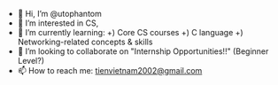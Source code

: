 - 👋 Hi, I’m @utophantom
- 👀 I’m interested in CS, 
- 🌱 I’m currently learning:
        +) Core CS courses
        +) C language
        +) Networking-related concepts & skills
- 💞️ I’m looking to collaborate on "Internship Opportunities!!" (Beginner Level?)
- 📫 How to reach me: tienvietnam2002@gmail.com

<!---
utophantom/utophantom is a ✨ special ✨ repository because its `README.md` (this file) appears on your GitHub profile.
You can click the Preview link to take a look at your changes.
--->
